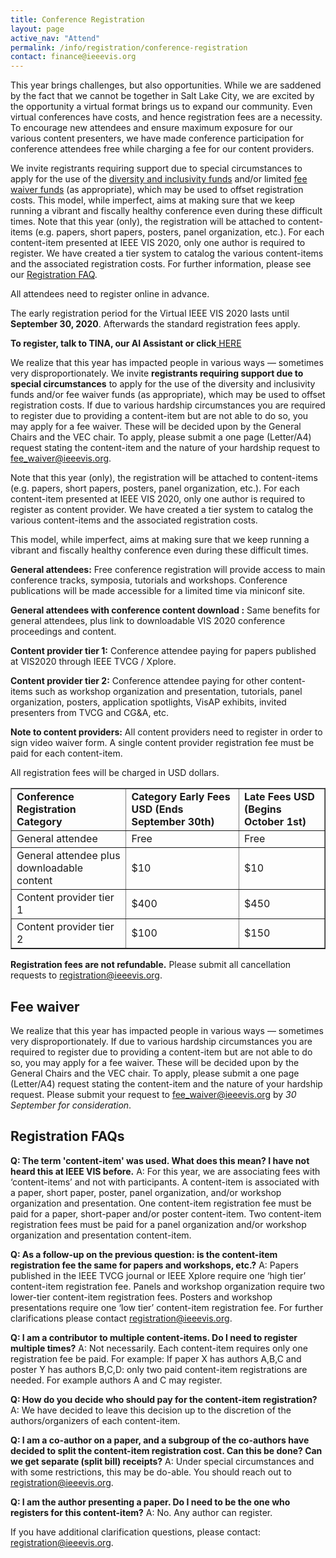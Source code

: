 ```yaml
---
title: Conference Registration
layout: page
active_nav: "Attend"
permalink: /info/registration/conference-registration
contact: finance@ieeevis.org
---
```


<script language="javascript">
function eventFire(el, etype){
  if (el.fireEvent) {
    el.fireEvent('on' + etype);
  } else {
    var evObj = document.createEvent('Events');
    evObj.initEvent(etype, true, false);
    el.dispatchEvent(evObj);
  }
}
</script>

This year brings challenges, but also opportunities. While we are saddened by the fact that we cannot be together in Salt Lake City, we are excited by the opportunity a virtual format brings us to expand our community. Even virtual conferences have costs, and hence registration fees are a necessity. To encourage new attendees and ensure maximum exposure for our various content presenters, we have made conference participation for conference attendees free while charging a fee for our content providers. 

We invite registrants requiring support due to special circumstances to apply for the use of the [diversity and inclusivity funds](/year/2020/info/inclusion-and-diversity/diversity-scholarship) and/or limited [fee waiver funds](#fee-waiver) (as appropriate), which may be used to offset registration costs. This model, while imperfect, aims at making sure that we keep running a vibrant and fiscally healthy conference even during these difficult times. Note that this year (only), the registration will be attached to content-items (e.g. papers, short papers, posters, panel organization, etc.). For each content-item presented at IEEE VIS 2020, only one author is required to register. We have created a tier system to catalog the various content-items and the associated registration costs. For further information, please see our [Registration FAQ](#registration-faqs).

All attendees need to register online in advance.

The early registration period for the Virtual IEEE VIS 2020 lasts until **September 30, 2020**. Afterwards the standard registration fees apply.

**To register, talk to TINA, our AI Assistant or click**<a href="javascript:eventFire(document.getElementById('frame-launcher-btn'), 'click');"> HERE</a>
 

We realize that this year has impacted people in various ways — sometimes very disproportionately. We invite **registrants requiring support due to special circumstances** to apply for the use of the diversity and inclusivity funds and/or fee waiver funds (as appropriate), which may be used to offset registration costs.
If due to various hardship circumstances you are required to register due to providing a content-item but are not able to do so, you may apply for a fee waiver. These will be decided upon by the General Chairs and the VEC chair. To apply, please submit a one page (Letter/A4) request stating the content-item and the nature of your hardship request to [fee_waiver@ieeevis.org](mailto:fee_waiver@ieeevis.org). 

Note that this year (only), the registration will be attached to content-items (e.g. papers, short papers, posters, panel organization, etc.). For each content-item presented at IEEE VIS 2020, only one author is required to register as content provider. We have created a tier system to catalog the various content-items and the associated registration costs.

This model, while imperfect, aims at making sure that we keep running a vibrant and fiscally healthy conference even during these difficult times.

**General attendees:** Free conference registration will provide access to main conference tracks, symposia, tutorials and workshops. Conference publications will be made accessible for a limited time via miniconf site.

**General attendees with conference content download :** Same benefits for general attendees, plus link to downloadable VIS 2020 conference proceedings and content.

**Content provider tier 1:** Conference attendee paying for papers published at VIS2020 through IEEE TVCG / Xplore.

**Content provider tier 2:** Conference attendee paying for other content-items such as workshop organization and presentation, tutorials, panel organization, posters, application spotlights, VisAP exhibits, invited presenters from TVCG and CG&A, etc.  

**Note to content providers:** All content providers need to register in order to sign video waiver form. A single content provider registration fee must be paid for each content-item. 


All registration fees will be charged in USD dollars. 


<table border="1">
  <tbody>
    <tr>
      <td><strong>Conference Registration Category</strong></td>
      <td><strong>Category	Early Fees USD (Ends September 30th)</strong></td> 
      <td><strong>Late Fees USD (Begins October 1st)</strong></td>
    </tr> 
    <tr>
      <td>General attendee</td> 
      <td>Free</td> 
      <td>Free</td> 
    </tr> 
    <tr> 
      <td>General attendee plus downloadable content</td>
      <td>$10</td> 
      <td>$10</td> 
    </tr> 
    <tr> 
      <td>Content provider tier 1</td>
      <td>$400</td>  
      <td>$450</td> 
    </tr> 
    <tr> 
      <td>Content provider tier 2</td> 
      <td>$100</td> 
      <td>$150</td> 
    </tr> 
  </tbody> 
</table> 


**Registration fees are not refundable.**
Please submit all cancellation requests to [registration@ieeevis.org](mailto:registration@ieeevis.org). 

## Fee waiver

We realize that this year has impacted people in various ways — sometimes very disproportionately. If due to various hardship circumstances you are required to register due to providing a content-item but are not able to do so, you may apply for a fee waiver. These will be decided upon by the General Chairs and the VEC chair. To apply, please submit a one page (Letter/A4) request stating the content-item and the nature of your hardship request.  Please submit your request to [fee_waiver@ieeevis.org](mailto:fee_waiver@ieeevis.org) by *30 September for consideration*.

## Registration FAQs

**Q: The term 'content-item' was used.  What does this mean?  I have not heard this at IEEE VIS before.**
A: For this year, we are associating fees with ‘content-items’ and not with participants.  A content-item is associated with a paper, short paper, poster, panel organization, and/or workshop organization and presentation.  One content-item registration fee must be paid for a paper, short-paper and/or poster content-item.  Two content-item registration fees must be paid for a panel organization and/or workshop organization and presentation content-item.  

**Q: As a follow-up on the previous question:  is the content-item registration fee the same for papers and workshops, etc.?**
A: Papers published in the IEEE TVCG journal or IEEE Xplore require one ‘high tier’ content-item registration fee.   Panels and workshop organization require two lower-tier content-item registration fees.  Posters and workshop presentations require one ‘low tier’ content-item registration fee. For further clarifications please contact [registration@ieeevis.org](mailto:registration@ieeevis.org).

**Q: I am a contributor to multiple content-items. Do I need to register multiple times?**
A: Not necessarily. Each content-item requires only one registration fee be paid. For example:
If paper X has authors A,B,C and poster Y has authors B,C,D:
only two paid content-item registrations are needed.
For example authors A and C may register.

**Q: How do you decide who should pay for the content-item registration?**
A: We have decided to leave this decision up to the discretion of the authors/organizers of each content-item.

**Q: I am a co-author on a paper, and a subgroup of the co-authors have decided to split the content-item registration cost.  Can this be done?  Can we get separate (split bill) receipts?**
A:  Under special circumstances and with some restrictions, this may be do-able. You should reach out to [registration@ieeevis.org](mailto:registration@ieeevis.org).

**Q: I am the author presenting a paper. Do I need to be the one who registers for this content-item?**
A: No. Any author can register.  

If you have additional clarification questions, please contact: [registration@ieeevis.org](mailto:registration@ieeevis.org).


